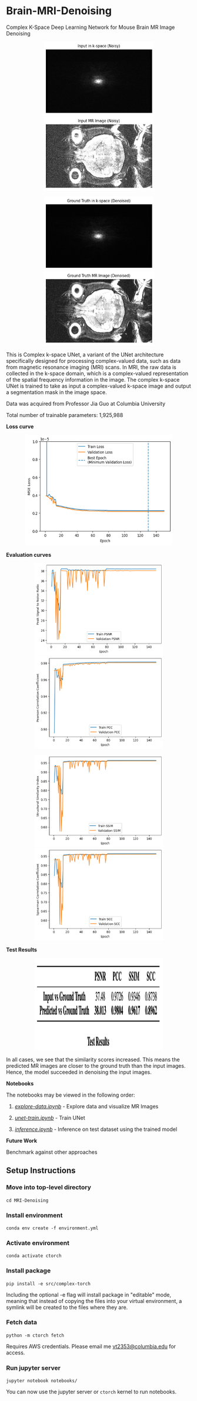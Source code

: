 # Brain-MRI-Denoising

Complex K-Space Deep Learning Network for Mouse Brain MR Image Denoising

<p align="center">
  <img src="/notebooks/images/input_k_space.png" width="300" height="200" />
  <img src="/notebooks/images/input_mr_image.png" width="300" height="200" />
</p>

<p align="center">
  <img src="/notebooks/images/target_k_space.png" width="300" height="200" />
  <img src="/notebooks/images/target_mr_image.png" width="300" height="200" />
</p>

This is Complex k-space UNet, a variant of the UNet architecture specifically designed for processing complex-valued data, such as data from magnetic resonance imaging (MRI) scans. In MRI, the raw data is collected in the k-space domain, which is a complex-valued representation of the spatial frequency information in the image. The complex k-space UNet is trained to take as input a complex-valued k-space image and output a segmentation mask in the image space.

Data was acquired from Professor Jia Guo at Columbia University

Total number of trainable parameters: 1,925,988

**Loss curve**

<p align="center">
  <img src="/notebooks/images/loss_curve.png" width="400" height="300" />
</p>

**Evaluation curves**

<p align="center">
  <img src="/notebooks/images/psnr_curve.png" width="350" height="250" />
    <img src="/notebooks/images/pcc_curve.png" width="350" height="250" />
</p>

<p align="center">
  <img src="/notebooks/images/ssim_curve.png" width="350" height="250" />
  <img src="/notebooks/images/scc_curve.png" width="350" height="250" />
</p>

**Test Results**

<p align="center">
  <img src="/notebooks/images/test_results.png" width="350" height="250" />
</p>

In all cases, we see that the similarity scores increased. This means the predicted MR images are closer to the ground truth than the input images. Hence, the model succeeded in denoising the input images.

**Notebooks**

The notebooks may be viewed in the following order:

1. *[explore-data.ipynb](notebooks/explore-data.ipynb)* - Explore data and visualize MR Images

2. *[unet-train.ipynb](notebooks/unet-train.ipynb)* - Train UNet

3. *[inference.ipynb](notebooks/inference.ipynb)* - Inference on test dataset using the trained model

**Future Work**

Benchmark against other approaches

## Setup Instructions

### Move into top-level directory
```
cd MRI-Denoising
```

### Install environment
```
conda env create -f environment.yml
```

### Activate environment
```
conda activate ctorch
```

### Install package
```
pip install -e src/complex-torch
```
Including the optional -e flag will install package in "editable" mode, meaning that instead of copying the files into your virtual environment, a symlink will be created to the files where they are.

### Fetch data
```
python -m ctorch fetch
```

Requires AWS credentials. Please email me vt2353@columbia.edu for access.

### Run jupyter server
```
jupyter notebook notebooks/
```

You can now use the jupyter server or `ctorch` kernel to run notebooks.
